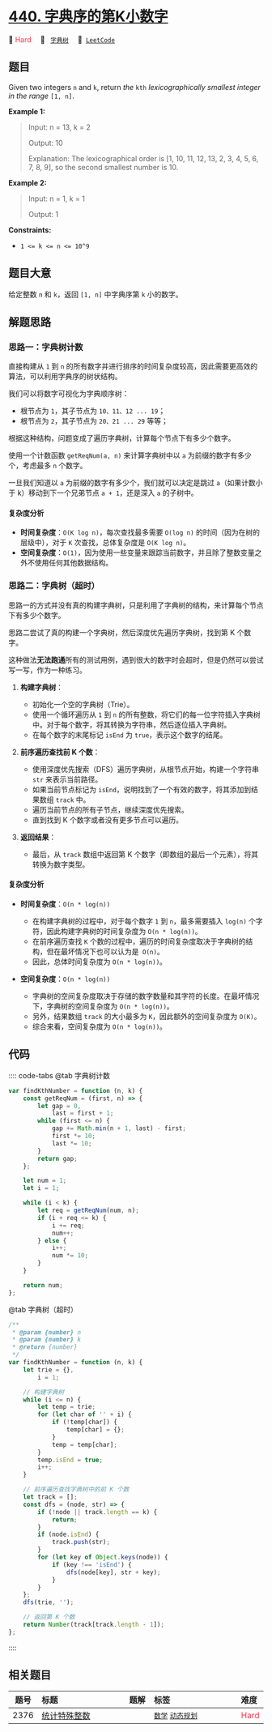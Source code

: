# [440. 字典序的第K小数字](https://leetcode.com/problems/k-th-smallest-in-lexicographical-order)

🔴 <font color=#ff334b>Hard</font>&emsp; 🔖&ensp; [`字典树`](/leetcode/outline/tag/trie.md)&emsp; 🔗&ensp;[`LeetCode`](https://leetcode.com/problems/k-th-smallest-in-lexicographical-order/)

## 题目

Given two integers `n` and `k`, return _the_ `kth` _lexicographically smallest
integer in the range_ `[1, n]`.

**Example 1:**

> Input: n = 13, k = 2
>
> Output: 10
>
> Explanation: The lexicographical order is [1, 10, 11, 12, 13, 2, 3, 4, 5, 6, 7, 8, 9], so the second smallest number is 10.

**Example 2:**

> Input: n = 1, k = 1
>
> Output: 1

**Constraints:**

- `1 <= k <= n <= 10^9`

## 题目大意

给定整数 `n` 和 `k`，返回 `[1, n]` 中字典序第 `k` 小的数字。

## 解题思路

### 思路一：字典树计数

直接构建从 `1` 到 `n` 的所有数字并进行排序的时间复杂度较高，因此需要更高效的算法，可以利用字典序的树状结构。

我们可以将数字可视化为字典顺序树：

- 根节点为 `1`，其子节点为 `10、11、12 ... 19`；
- 根节点为 `2`，其子节点为 `20、21 ... 29` 等等；

根据这种结构，问题变成了遍历字典树，计算每个节点下有多少个数字。

使用一个计数函数 `getReqNum(a, n)` 来计算字典树中以 `a` 为前缀的数字有多少个，考虑最多 `n` 个数字。

一旦我们知道以 `a` 为前缀的数字有多少个，我们就可以决定是跳过 `a`（如果计数小于 k）移动到下一个兄弟节点 `a + 1`，还是深入 `a` 的子树中。

#### 复杂度分析

- **时间复杂度**：`O(K log n)`，每次查找最多需要 `O(log n)` 的时间（因为在树的层级中），对于 `K` 次查找，总体复杂度是 `O(K log n)`。
- **空间复杂度**：`O(1)`，因为使用一些变量来跟踪当前数字，并且除了整数变量之外不使用任何其他数据结构。

### 思路二：字典树（超时）

思路一的方式并没有真的构建字典树，只是利用了字典树的结构，来计算每个节点下有多少个数字。

思路二尝试了真的构建一个字典树，然后深度优先遍历字典树，找到第 K 个数字。

这种做法**无法跑通**所有的测试用例，遇到很大的数字时会超时，但是仍然可以尝试写一写，作为一种练习。

1. **构建字典树**：

   - 初始化一个空的字典树（Trie）。
   - 使用一个循环遍历从 `1` 到 `n` 的所有整数，将它们的每一位字符插入字典树中。对于每个数字，将其转换为字符串，然后逐位插入字典树。
   - 在每个数字的末尾标记 `isEnd` 为 `true`，表示这个数字的结尾。

2. **前序遍历查找前 K 个数**：

   - 使用深度优先搜索（DFS）遍历字典树，从根节点开始，构建一个字符串 `str` 来表示当前路径。
   - 如果当前节点标记为 `isEnd`，说明找到了一个有效的数字，将其添加到结果数组 `track` 中。
   - 遍历当前节点的所有子节点，继续深度优先搜索。
   - 直到找到 K 个数字或者没有更多节点可以遍历。

3. **返回结果**：
   - 最后，从 `track` 数组中返回第 K 个数字（即数组的最后一个元素），将其转换为数字类型。

#### 复杂度分析

- **时间复杂度**：`O(n * log(n))`

  - 在构建字典树的过程中，对于每个数字 `1` 到 `n`，最多需要插入 `log(n)` 个字符，因此构建字典树的时间复杂度为 `O(n * log(n))`。
  - 在前序遍历查找 `K` 个数的过程中，遍历的时间复杂度取决于字典树的结构，但在最坏情况下也可以认为是` O(n)`。
  - 因此，总体时间复杂度为 `O(n * log(n))`。

- **空间复杂度**：`O(n * log(n))`
  - 字典树的空间复杂度取决于存储的数字数量和其字符的长度。在最坏情况下，字典树的空间复杂度为 `O(n * log(n))`。
  - 另外，结果数组 `track` 的大小最多为 `K`，因此额外的空间复杂度为 `O(K)`。
  - 综合来看，空间复杂度为 `O(n * log(n))`。

## 代码

:::: code-tabs
@tab 字典树计数

```javascript
var findKthNumber = function (n, k) {
	const getReqNum = (first, n) => {
		let gap = 0,
			last = first + 1;
		while (first <= n) {
			gap += Math.min(n + 1, last) - first;
			first *= 10;
			last *= 10;
		}
		return gap;
	};

	let num = 1;
	let i = 1;

	while (i < k) {
		let req = getReqNum(num, n);
		if (i + req <= k) {
			i += req;
			num++;
		} else {
			i++;
			num *= 10;
		}
	}

	return num;
};
```

@tab 字典树（超时）

```javascript
/**
 * @param {number} n
 * @param {number} k
 * @return {number}
 */
var findKthNumber = function (n, k) {
	let trie = {},
		i = 1;

	// 构建字典树
	while (i <= n) {
		let temp = trie;
		for (let char of '' + i) {
			if (!temp[char]) {
				temp[char] = {};
			}
			temp = temp[char];
		}
		temp.isEnd = true;
		i++;
	}

	// 前序遍历查找字典树中的前 K 个数
	let track = [];
	const dfs = (node, str) => {
		if (!node || track.length == k) {
			return;
		}
		if (node.isEnd) {
			track.push(str);
		}
		for (let key of Object.keys(node)) {
			if (key !== 'isEnd') {
				dfs(node[key], str + key);
			}
		}
	};
	dfs(trie, '');

	// 返回第 K 个数
	return Number(track[track.length - 1]);
};
```

::::

## 相关题目

| 题号 | 标题 | 题解 | 标签 | 难度 |
| :------: | :------ | :------: | :------ | :------ |
| 2376 | [统计特殊整数](https://leetcode.com/problems/count-special-integers) |  |  [`数学`](/leetcode/outline/tag/math.md) [`动态规划`](/leetcode/outline/tag/dynamic-programming.md) | <font color=#ff334b>Hard</font> |

<style>
.blue {
    background-color: #096dd9;
    padding: 0.25rem 0.5rem;
    margin: 0;
    font-size: 0.85em;
    border-radius: 3px;
    color: white;
    font-weight: 500;
}
table th:first-of-type { width: 10%; }
table th:nth-of-type(2) { width: 35%; }
table th:nth-of-type(3) { width: 10%; }
table th:nth-of-type(4) { width: 35%; }
table th:nth-of-type(5) { width: 10%; }
</style>
